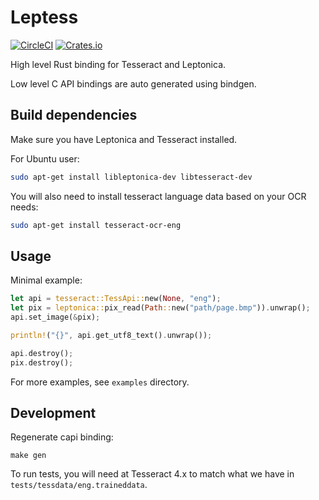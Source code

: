 Leptess
=======

[![CircleCI](https://circleci.com/gh/houqp/leptess.svg?style=svg)](https://circleci.com/gh/houqp/leptess)
[![Crates.io](https://img.shields.io/crates/v/leptess.svg)](https://crates.io/crates/leptess)

High level Rust binding for Tesseract and Leptonica.

Low level C API bindings are auto generated using bindgen.


Build dependencies
------------------

Make sure you have Leptonica and Tesseract installed.

For Ubuntu user:

```bash
sudo apt-get install libleptonica-dev libtesseract-dev
```

You will also need to install tesseract language data based on your OCR needs:

```bash
sudo apt-get install tesseract-ocr-eng
```


Usage
-----

Minimal example:

```rust
let api = tesseract::TessApi::new(None, "eng");
let pix = leptonica::pix_read(Path::new("path/page.bmp")).unwrap();
api.set_image(&pix);

println!("{}", api.get_utf8_text().unwrap());

api.destroy();
pix.destroy();
```

For more examples, see `examples` directory.


Development
-----------

Regenerate capi binding:

```
make gen
```

To run tests, you will need at Tesseract 4.x to match what we have in `tests/tessdata/eng.traineddata`.
